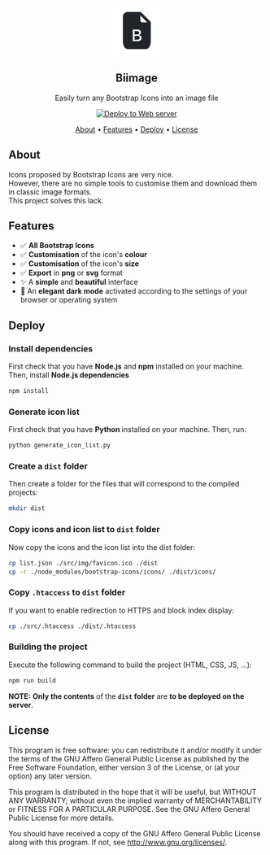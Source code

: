 <p align="center"><img src="/src/img/android-chrome-96x96.png"></p>
<h2 align="center">Biimage</h2>
<p align="center">Easily turn any Bootstrap Icons into an image file </p>
<p align="center">
    <a href="https://github.com/gaetanlhf/Biimage/actions/workflows/deploy-web-server.yml"><img src="https://github.com/gaetanlhf/Biimage/actions/workflows/deploy-web-server.yml/badge.svg" alt="Deploy to Web server"></a>
</p>
<p align="center">
    <a href="#about">About</a> •
    <a href="#features">Features</a> •
    <a href="#deploy">Deploy</a> •
    <a href="#license">License</a>
</p>

## About

Icons proposed by Bootstrap Icons are very nice.  
However, there are no simple tools to customise them and download them in classic image formats.  
This project solves this lack.

## Features

- ✅ **All Bootstrap Icons**
- ✅ **Customisation** of the icon's **colour**
- ✅ **Customisation** of the icon's **size**
- ✅ **Export** in **png** or **svg** format
- ✨ A **simple** and **beautiful** interface
- 🌙 An **elegant dark mode** activated according to the settings of your browser or operating system

## Deploy

### Install dependencies

First check that you have **Node.js** and **npm** installed on your machine.
Then, install **Node.js dependencies**
```bash
npm install
```

### Generate icon list

First check that you have **Python** installed on your machine.
Then, run:
```bash
python generate_icon_list.py
```

### Create a `dist` folder

Then create a folder for the files that will correspond to the compiled projects:
```bash
mkdir dist
```

### Copy icons and icon list to `dist` folder

Now copy the icons and the icon list into the dist folder:
```bash
cp list.json ./src/img/favicon.ico ./dist
cp -r ./node_modules/bootstrap-icons/icons/ ./dist/icons/
```

### Copy `.htaccess` to `dist` folder

If you want to enable redirection to HTTPS and block index display:
```bash
cp ./src/.htaccess ./dist/.htaccess
```

### Building the project

Execute the following command to build the project (HTML, CSS, JS, ...):
```bash
npm run build
```
**NOTE:** **Only the contents** of the **`dist` folder** are **to be deployed on the server**.

## License

This program is free software: you can redistribute it and/or modify it under the terms of the GNU Affero General Public License as published by the Free Software Foundation, either version 3 of the License, or (at your option) any later version.

This program is distributed in the hope that it will be useful, but WITHOUT ANY WARRANTY; without even the implied warranty of MERCHANTABILITY or FITNESS FOR A PARTICULAR PURPOSE. See the GNU Affero General Public License for more details.

You should have received a copy of the GNU Affero General Public License along with this program. If not, see http://www.gnu.org/licenses/.

